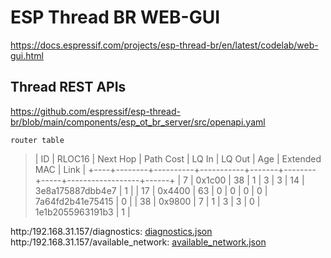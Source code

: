   
# ESP Thread BR WEB-GUI
https://docs.espressif.com/projects/esp-thread-br/en/latest/codelab/web-gui.html  
  
## Thread REST APIs
https://github.com/espressif/esp-thread-br/blob/main/components/esp_ot_br_server/src/openapi.yaml  
  
~~~
router table
~~~
> | ID | RLOC16 | Next Hop | Path Cost | LQ In | LQ Out | Age | Extended MAC     | Link |
> +----+--------+----------+-----------+-------+--------+-----+------------------+------+
> |  7 | 0x1c00 |       38 |         1 |     3 |      3 |  14 | 3e8a175887dbb4e7 |    1 |
> | 17 | 0x4400 |       63 |         0 |     0 |      0 |   0 | 7a64fd2b41e75415 |    0 |
> | 38 | 0x9800 |        7 |         1 |     3 |      3 |   0 | 1e1b2055963191b3 |    1 |
  
http:/192.168.31.157/diagnostics: [diagnostics.json](esp-thread-br-web-gui/diagnostics.json)  
http:/192.168.31.157/available_network: [available_network.json](esp-thread-br-web-gui/available_network.json)  

